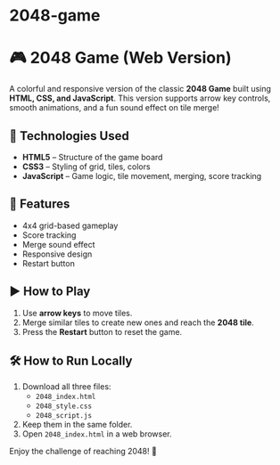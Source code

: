 # 2048-game
# 🎮 2048 Game (Web Version)

A colorful and responsive version of the classic **2048 Game** built using **HTML, CSS, and JavaScript**. This version supports arrow key controls, smooth animations, and a fun sound effect on tile merge!

## 🔧 Technologies Used
- **HTML5** – Structure of the game board
- **CSS3** – Styling of grid, tiles, colors
- **JavaScript** – Game logic, tile movement, merging, score tracking

## 🎯 Features
- 4x4 grid-based gameplay
- Score tracking
- Merge sound effect
- Responsive design
- Restart button

## ▶️ How to Play
1. Use **arrow keys** to move tiles.
2. Merge similar tiles to create new ones and reach the **2048 tile**.
3. Press the **Restart** button to reset the game.

## 🛠️ How to Run Locally
1. Download all three files:  
   - `2048_index.html`  
   - `2048_style.css`  
   - `2048_script.js`
2. Keep them in the same folder.
3. Open `2048_index.html` in a web browser.

Enjoy the challenge of reaching 2048! 🚀
